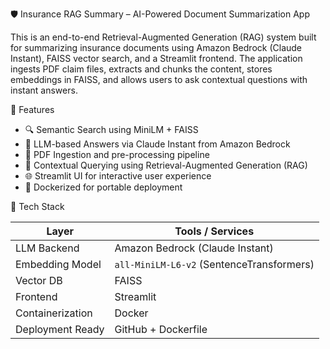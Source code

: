 🛡️ Insurance RAG Summary – AI-Powered Document Summarization App

This is an end-to-end Retrieval-Augmented Generation (RAG) system built for summarizing insurance documents using Amazon Bedrock (Claude Instant), FAISS vector search, and a Streamlit frontend. The application ingests PDF claim files, extracts and chunks the content, stores embeddings in FAISS, and allows users to ask contextual questions with instant answers.

🚀 Features

- 🔍 Semantic Search using MiniLM + FAISS
- 🤖 LLM-based Answers via Claude Instant from Amazon Bedrock
- 📄 PDF Ingestion and pre-processing pipeline
- 🧠 Contextual Querying using Retrieval-Augmented Generation (RAG)
- 🌐 Streamlit UI for interactive user experience
- 🐳 Dockerized for portable deployment

🧱 Tech Stack

| Layer            | Tools / Services                                      |
|------------------|--------------------------------------------------------|
| LLM Backend      | Amazon Bedrock (Claude Instant)                        |
| Embedding Model  | `all-MiniLM-L6-v2` (SentenceTransformers)              |
| Vector DB        | FAISS                                                  |
| Frontend         | Streamlit                                              |
| Containerization | Docker                                                 |
| Deployment Ready | GitHub + Dockerfile                                    |


 
